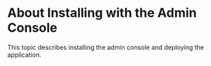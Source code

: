 # About Installing with the Admin Console

This topic describes installing the admin console and deploying the application.

<!-- Optional Overview section. Remove if not needed

## Overview of Installing [App Name]

When you install [App Name], your first install the admin console and the application installer components. Then, you  configure [App Name] and deploy.

[You can include additional information here about key concepts or terminology that users must know about your app.]

-->